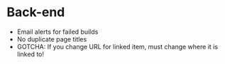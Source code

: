 # Back-end

- Email alerts for failed builds
- No duplicate page titles
- GOTCHA: If you change URL for linked item, must change where it is linked to!
